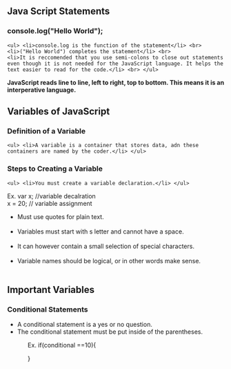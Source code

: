 
## Java Script Statements
  ### console.log("Hello World");
    <ul> <li>console.log is the function of the statement</li> <br>
    <li>("Hello World") completes the statement</li> <br> 
    <li>It is reccomended that you use semi-colons to close out statements even though it is not needed for the JavaScript language. It helps the text easier to read for the code.</li> <br> </ul>
<strong> <p>JavaScript reads line to line, left to right, top to bottom. This means it is an interperative language.<p> </strong>

## Variables of JavaScript
  ### Definition of a Variable
    <ul> <li>A variable is a container that stores data, adn these containers are named by the coder.</li> </ul>
  ### Steps to Creating a Variable
    <ul> <li>You must create a variable declaration.</li> </ul>
  <p>Ex. var x; //variable decalration<br>
     x = 20; // variable assignment<br> </p> <ul> <li>Must use quotes for plain text.</li> <br> <li>Variables must start with s letter and cannot have a space.</li> <br> <li>It can however contain a small selection of special characters.</li> <br> <li>Variable names should be 
     logical, or in other words make sense.</li> <br> </ul>
    
## Important Variables

### Conditional Statements
  <ul> <li>A conditional statement is a yes or no question.</li> <li>The conditional statement must be put inside of the parentheses.</li> <ul>
  <p>Ex. if(conditional ==10){

 } </p>